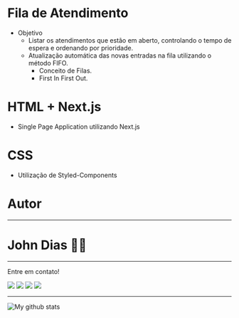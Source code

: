 # Fila de Atendimento
- Objetivo 
  - Listar os atendimentos que estão em aberto, controlando o tempo de espera e ordenando por prioridade.
  - Atualização automática das novas entradas na fila utilizando o método FIFO.
    - Conceito de Filas.
    - First In First Out.

# HTML + Next.js
- Single Page Application utilizando Next.js

# CSS
- Utilização de Styled-Components

# Autor
---
 <h1><b>John Dias 👋🏽 </b></h1></a>

---
Entre em contato!

[<img src="https://img.shields.io/badge/twitter-%231DA1F2.svg?&style=for-the-badge&logo=twitter&logoColor=white" />](https://twitter.com/johnmarl0n) [<img src="https://img.shields.io/badge/linkedin-%230077B5.svg?&style=for-the-badge&logo=linkedin&logoColor=white" />](https://www.linkedin.com/in/johnmarlon/) [<img src = "https://img.shields.io/badge/instagram-%23E4405F.svg?&style=for-the-badge&logo=instagram&logoColor=white">](https://www.instagram.com/johnmarl0n/) [<img src = "https://img.shields.io/badge/facebook-%231877F2.svg?&style=for-the-badge&logo=facebook&logoColor=white">](https://www.facebook.com/johnmarl0n)

---
![My github stats](https://github-readme-stats.vercel.app/api?username=johnmarl0n)